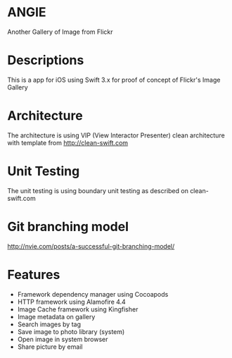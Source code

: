 # ANGIE
Another Gallery of Image from Flickr

# Descriptions
This is a app for iOS using Swift 3.x for proof of concept of Flickr's Image Gallery

# Architecture
The architecture is using VIP (View Interactor Presenter) clean architecture with template from 
http://clean-swift.com

# Unit Testing
The unit testing is using boundary unit testing as described on clean-swift.com

# Git branching model
http://nvie.com/posts/a-successful-git-branching-model/

# Features
* Framework dependency manager using Cocoapods
* HTTP framework using Alamofire 4.4
* Image Cache framework using Kingfisher
* Image metadata on gallery
* Search images by tag
* Save image to photo library (system)
* Open image in system browser
* Share picture by email